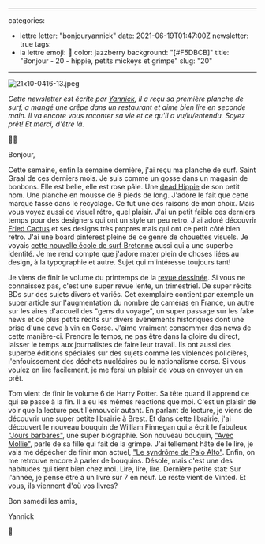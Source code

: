
---
categories:
- lettre
letter: "bonjouryannick"
date: 2021-06-19T01:47:00Z
newsletter: true
tags:
- la lettre
emoji: 💌
color: jazzberry
background: "[#F5DBCB]"
title: "Bonjour - 20 - hippie, petits mickeys et grimpe"
slug: "20"
---
![21x10-0416-13.jpeg](https://buttondown.s3.amazonaws.com/images/cbed34b4-64f0-4294-b991-3c953dae7d72.jpeg)

_Cette newsletter est écrite par [Yannick](https://yannickschutz.com/now), il a reçu sa première planche de surf, a mangé une crêpe dans un restaurant et aime bien lire en seconde main. Il va encore vous raconter sa vie et ce qu'il a vu/lu/entendu. Soyez prêt! Et merci, d'être là._

👋🏻

Bonjour,

Cette semaine, enfin la semaine dernière, j'ai reçu ma planche de surf. Saint Graal de ces derniers mois. Je suis comme un gosse dans un magasin de bonbons. Elle est belle, elle est rose pâle. Une [dead Hippie](https://spookedkooks.com/products/dead-hippie-8?variant=15390439407689) de son petit nom. Une planche en mousse de 8 pieds de long. J'adore le fait que cette marque fasse dans le recyclage. Ce fut une des raisons de mon choix. Mais vous voyez aussi ce visuel rétro, quel plaisir. J'ai un petit faible ces derniers temps pour des designers qui ont un style un peu retro. J'ai adoré découvrir [Fried Cactus](https://friedcactusdc.com) et ses designs très propres mais qui ont ce petit côté bien rétro. J'ai une board pinterest pleine de ce genre de chouettes visuels. Je voyais [cette nouvelle école de surf Bretonne](https://www.zephyrsurfschool.com) aussi qui a une superbe identité. Je me rend compte que j'adore mater plein de choses liées au design, à la typographie et autre. Sujet qui m'intéresse toujours tant!

Je viens de finir le volume du printemps de la [revue dessinée](https://www.4revues.fr/la-revue-dessinee/). Si vous ne connaissez pas, c'est une super revue lente, un trimestriel. De super récits BDs sur des sujets divers et variés. Cet exemplaire contient par exemple un super article sur l'augmentation du nombre de caméras en France, un autre sur les aires d'accueil des "gens du voyage", un super passage sur les fake news et de plus petits récits sur divers évènements historiques dont une prise d'une cave à vin en Corse. J'aime vraiment consommer des news de cette manière-ci. Prendre le temps, ne pas être dans la gloire du direct, laisser le temps aux journalistes de faire leur travail. Ils ont aussi des superbe éditions spéciales sur des sujets comme les violences policières, l'enfouissement des déchets nucléaires ou le nationalisme corse. Si vous voulez en lire facilement, je me ferai un plaisir de vous en envoyer un en prêt.

Tom vient de finir le volume 6 de Harry Potter. Sa tête quand il apprend ce qui se passe à la fin. Il a eu les mêmes réactions que moi. C'est un plaisir de voir que la lecture peut l'émouvoir autant. En parlant de lecture, je viens de découvrir une super petite librairie à Brest. Et dans cette librairie, j'ai découvert le nouveau bouquin de ‌William Finnegan qui a écrit le fabuleux ["Jours barbares"](https://www.babelio.com/livres/Finnegan-Jours-barbares/927362), une super biographie. Son nouveau bouquin, ["Avec Mollie"](https://www.babelio.com/livres/Finnegan-Avec-Mollie/1320613), parle de sa fille qui fait de la grimpe. J'ai tellement hâte de le lire, je vais me dépécher de finir mon actuel, ["Le syndrôme de Palo Alto"](https://www.babelio.com/livres/Hecht-Le-syndrome-de-Palo-Alto/1195609). Enfin, on me retrouve encore à parler de bouquins. Désolé, mais c'est une des habitudes qui tient bien chez moi. Lire, lire, lire. Dernière petite stat: Sur l'année, je pense être à un livre sur 7 en neuf. Le reste vient de Vinted. Et vous, ils viennent d'où vos livres?

Bon samedi les amis,

Yannick

💌
